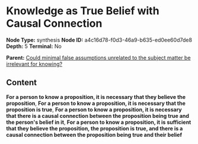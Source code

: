 # Knowledge as True Belief with Causal Connection

**Node Type:** synthesis
**Node ID:** a4c16d78-f0d3-46a9-b635-ed0ee60d7de8
**Depth:** 5
**Terminal:** No

**Parent:** [Could minimal false assumptions unrelated to the subject matter be irrelevant for knowing?](could-minimal-false-assumptions-unrelated-to-the-subject-matter-be-irrelevant-for-knowing-antithesis-0f7acfda-e00a-4c16-8e4a-555d00aa0041.md)

## Content

**For a person to know a proposition, it is necessary that they believe the proposition**, **For a person to know a proposition, it is necessary that the proposition is true**, **For a person to know a proposition, it is necessary that there is a causal connection between the proposition being true and the person's belief in it**, **For a person to know a proposition, it is sufficient that they believe the proposition, the proposition is true, and there is a causal connection between the proposition being true and their belief**
